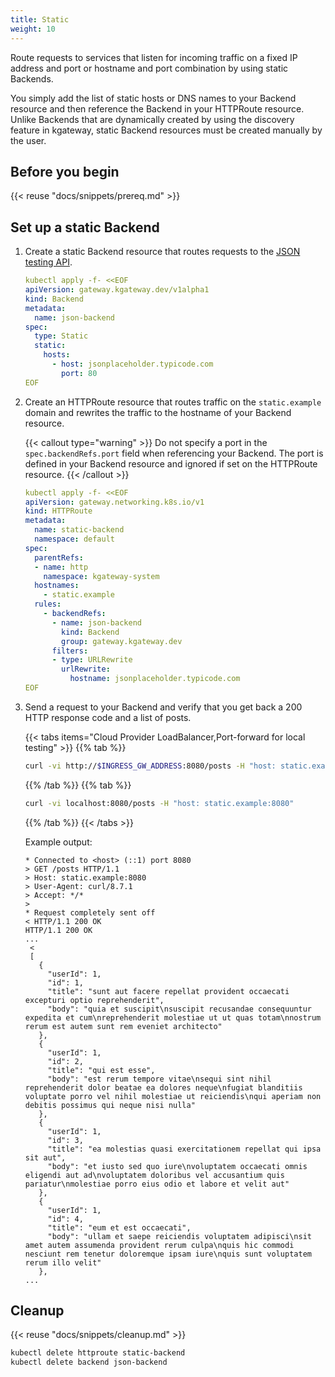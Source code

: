 ```yaml
---
title: Static
weight: 10
---
```


Route requests to services that listen for incoming traffic on a fixed IP address and port or hostname and port combination by using static Backends.

You simply add the list of static hosts or DNS names to your Backend resource and then reference the Backend in your HTTPRoute resource. Unlike Backends that are dynamically created by using the discovery feature in kgateway, static Backend resources must be created manually by the user.  

## Before you begin

{{< reuse "docs/snippets/prereq.md" >}}

## Set up a static Backend

1. Create a static Backend resource that routes requests to the [JSON testing API](http://jsonplaceholder.typicode.com/).
   
   ```yaml
   kubectl apply -f- <<EOF 
   apiVersion: gateway.kgateway.dev/v1alpha1
   kind: Backend
   metadata:
     name: json-backend
   spec:
     type: Static
     static:
       hosts:
         - host: jsonplaceholder.typicode.com
           port: 80
   EOF
   ```
   
2. Create an HTTPRoute resource that routes traffic on the `static.example` domain and rewrites the traffic to the hostname of your Backend resource.
   
   {{< callout type="warning" >}}
   Do not specify a port in the `spec.backendRefs.port` field when referencing your Backend. The port is defined in your Backend resource and ignored if set on the HTTPRoute resource.
   {{< /callout >}}
   
   ```yaml
   kubectl apply -f- <<EOF
   apiVersion: gateway.networking.k8s.io/v1
   kind: HTTPRoute
   metadata:
     name: static-backend
     namespace: default
   spec:
     parentRefs:
     - name: http
       namespace: kgateway-system
     hostnames:
       - static.example
     rules:
       - backendRefs:
         - name: json-backend
           kind: Backend
           group: gateway.kgateway.dev
         filters:
         - type: URLRewrite
           urlRewrite:
             hostname: jsonplaceholder.typicode.com
   EOF
   ```

3. Send a request to your Backend and verify that you get back a 200 HTTP response code and a list of posts. 
   
   {{< tabs items="Cloud Provider LoadBalancer,Port-forward for local testing" >}}
   {{% tab %}}
   ```sh
   curl -vi http://$INGRESS_GW_ADDRESS:8080/posts -H "host: static.example:8080" 
   ```
   {{% /tab %}}
   {{% tab %}}
   ```sh
   curl -vi localhost:8080/posts -H "host: static.example:8080" 
   ```
   {{% /tab %}}
   {{< /tabs >}}
   
   Example output: 
   
   ```
   * Connected to <host> (::1) port 8080
   > GET /posts HTTP/1.1
   > Host: static.example:8080
   > User-Agent: curl/8.7.1
   > Accept: */*
   > 
   * Request completely sent off
   < HTTP/1.1 200 OK
   HTTP/1.1 200 OK
   ...
    < 
    [
      {  
        "userId": 1,
        "id": 1,
        "title": "sunt aut facere repellat provident occaecati excepturi optio reprehenderit",
        "body": "quia et suscipit\nsuscipit recusandae consequuntur expedita et cum\nreprehenderit molestiae ut ut quas totam\nnostrum rerum est autem sunt rem eveniet architecto"
      },
      {
        "userId": 1,
        "id": 2,
        "title": "qui est esse",
        "body": "est rerum tempore vitae\nsequi sint nihil reprehenderit dolor beatae ea dolores neque\nfugiat blanditiis voluptate porro vel nihil molestiae ut reiciendis\nqui aperiam non debitis possimus qui neque nisi nulla"
      },
      {
        "userId": 1,
        "id": 3,
        "title": "ea molestias quasi exercitationem repellat qui ipsa sit aut",
        "body": "et iusto sed quo iure\nvoluptatem occaecati omnis eligendi aut ad\nvoluptatem doloribus vel accusantium quis pariatur\nmolestiae porro eius odio et labore et velit aut"
      },
      {
        "userId": 1,
        "id": 4,
        "title": "eum et est occaecati",
        "body": "ullam et saepe reiciendis voluptatem adipisci\nsit amet autem assumenda provident rerum culpa\nquis hic commodi nesciunt rem tenetur doloremque ipsam iure\nquis sunt voluptatem rerum illo velit"
      },
   ...
   ```
   
## Cleanup

{{< reuse "docs/snippets/cleanup.md" >}}

```sh
kubectl delete httproute static-backend
kubectl delete backend json-backend
```
